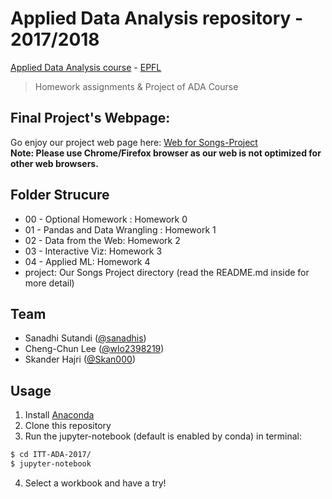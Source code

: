# Applied Data Analysis repository - 2017/2018

[Applied Data Analysis course](http://ada.epfl.ch/) - [EPFL](http://epfl.ch)

> Homework assignments & Project of ADA Course

## Final Project's Webpage:
Go enjoy our project web page here: [Web for Songs-Project](https://goo.gl/VFLoC5)
<br>**Note: Please use Chrome/Firefox browser as our web is not optimized for other web browsers.**

## Folder Strucure
- 00 - Optional Homework : Homework 0
- 01 - Pandas and Data Wrangling : Homework 1
- 02 - Data from the Web: Homework 2
- 03 - Interactive Viz: Homework 3
- 04 - Applied ML: Homework 4
- project: Our Songs Project directory (read the README.md inside for more detail)

## Team

- Sanadhi Sutandi ([@sanadhis](https://github.com/sanadhis))
- Cheng-Chun Lee ([@wlo2398219](https://github.com/wlo2398219))
- Skander Hajri ([@Skan000](https://github.com/Skan000))

## Usage

1. Install [Anaconda](https://www.continuum.io/downloads)
2. Clone this repository
3. Run the jupyter-notebook (default is enabled by conda) in terminal:

  ```bash
  $ cd ITT-ADA-2017/
  $ jupyter-notebook
  ```

4. Select a workbook and have a try!